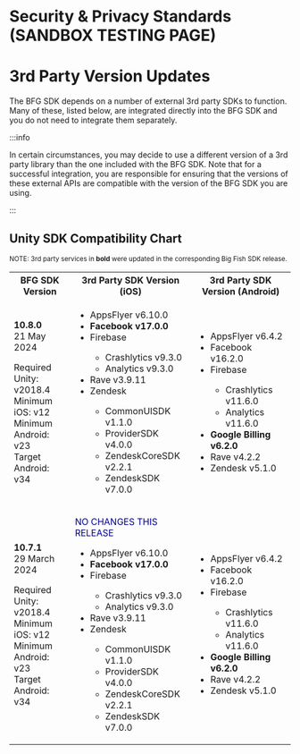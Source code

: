 # Security & Privacy Standards (SANDBOX TESTING PAGE)

# 3rd Party Version Updates

<style> {` th, td { vertical-align: top; } `}</style>

The BFG SDK depends on a number of external 3rd party SDKs to function. Many of these, listed below, are integrated directly into the BFG SDK and you do not need to integrate them separately.

:::info 

In certain circumstances, you may decide to use a different version of a 3rd party library than the one included with the BFG SDK. Note that for a successful integration, you are responsible for ensuring that the versions of these external APIs are compatible with the version of the BFG SDK you are using.

:::

## Unity SDK Compatibility Chart 

<sup>NOTE: 3rd party services in <strong>bold</strong> were updated in the corresponding Big Fish SDK release.</sup><br />

<table>
  <tr>
    <th><strong>BFG SDK Version</strong></th>
    <th><strong>3rd Party SDK Version (iOS)</strong></th>
    <th><strong>3rd Party SDK Version (Android)</strong></th>
  </tr>
  <tr>
    <td>

**10.8.0**<br />
21 May 2024

Required Unity: v2018.4<br />
Minimum iOS: v12<br />
Minimum Android: v23<br />
Target Android: v34<br />
    </td>
    <td>
      <ul>
        <li>AppsFlyer v6.10.0</li>
        <li>**Facebook v17.0.0**</li>
        <li>Firebase</li>
        <ul>
          <li>Crashlytics v9.3.0</li>
          <li>Analytics v9.3.0</li>
        </ul>
        <li>Rave v3.9.11</li>
        <li>Zendesk</li>
        <ul>
          <li>CommonUISDK v1.1.0</li>
          <li>ProviderSDK v4.0.0</li>
          <li>ZendeskCoreSDK v2.2.1</li>
          <li>ZendeskSDK v7.0.0</li>
        </ul>
      </ul>
    </td>
    <td>
      <ul>
        <li>AppsFlyer v6.4.2</li>
        <li>Facebook v16.2.0</li>
        <li>Firebase</li>
        <ul>
          <li>Crashlytics v11.6.0</li>
          <li>Analytics v11.6.0</li>
        </ul>
        <li>**Google Billing v6.2.0**</li>
        <li>Rave v4.2.2</li>
        <li>Zendesk v5.1.0</li>
      </ul>
    </td>
  </tr>
  <tr>
    <td>

**10.7.1**<br />
29 March 2024

Required Unity: v2018.4<br />
Minimum iOS: v12<br />
Minimum Android: v23<br />
Target Android: v34<br />
    </td>
    <td>
      <p style="color: darkblue">NO CHANGES THIS RELEASE</p>
      <ul>
        <li>AppsFlyer v6.10.0</li>
        <li>**Facebook v17.0.0**</li>
        <li>Firebase</li>
        <ul>
          <li>Crashlytics v9.3.0</li>
          <li>Analytics v9.3.0</li>
        </ul>
        <li>Rave v3.9.11</li>
        <li>Zendesk</li>
        <ul>
          <li>CommonUISDK v1.1.0</li>
          <li>ProviderSDK v4.0.0</li>
          <li>ZendeskCoreSDK v2.2.1</li>
          <li>ZendeskSDK v7.0.0</li>
        </ul>
      </ul>
    </td>
    <td>
      <ul>
        <li>AppsFlyer v6.4.2</li>
        <li>Facebook v16.2.0</li>
        <li>Firebase</li>
        <ul>
          <li>Crashlytics v11.6.0</li>
          <li>Analytics v11.6.0</li>
        </ul>
        <li>**Google Billing v6.2.0**</li>
        <li>Rave v4.2.2</li>
        <li>Zendesk v5.1.0</li>
      </ul>
    </td>
  </tr></table>
